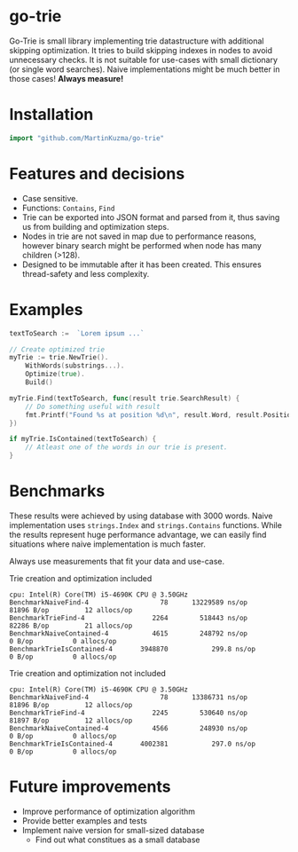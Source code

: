 # go-trie
Go-Trie is small library implementing trie datastructure with additional skipping optimization. It tries to build skipping indexes in nodes to avoid unnecessary checks. 
It is not suitable for use-cases with small dictionary (or single word searches). Naive implementations might be much better in those cases! **Always measure!**

# Installation
```go
import "github.com/MartinKuzma/go-trie"
```

# Features and decisions
- Case sensitive.
- Functions: `Contains`, `Find`
- Trie can be exported into JSON format and parsed from it, thus saving us from building and optimization steps.
- Nodes in trie are not saved in map due to performance reasons, however binary search might be performed when node has many children (>128).
- Designed to be immutable after it has been created. This ensures thread-safety and less complexity.

# Examples
```go
textToSearch :=  `Lorem ipsum ...`

// Create optimized trie
myTrie := trie.NewTrie().
    WithWords(substrings...).
    Optimize(true).
    Build()

myTrie.Find(textToSearch, func(result trie.SearchResult) {
    // Do something useful with result
    fmt.Printf("Found %s at position %d\n", result.Word, result.Position)
})

if myTrie.IsContained(textToSearch) {
    // Atleast one of the words in our trie is present.
}
```

# Benchmarks
These results were achieved by using database with 3000 words. Naive implementation uses `strings.Index` and `strings.Contains` functions. While the results represent huge performance advantage, we can easily find situations where naive implementation is much faster. 

Always use measurements that fit your data and use-case.

Trie creation and optimization included
```
cpu: Intel(R) Core(TM) i5-4690K CPU @ 3.50GHz
BenchmarkNaiveFind-4         	      78	  13229589 ns/op	   81896 B/op	      12 allocs/op
BenchmarkTrieFind-4          	    2264	    518443 ns/op	   82286 B/op	      21 allocs/op
BenchmarkNaiveContained-4    	    4615	    248792 ns/op	       0 B/op	       0 allocs/op
BenchmarkTrieIsContained-4   	 3948870	       299.8 ns/op	       0 B/op	       0 allocs/op
```


Trie creation and optimization not included
```
cpu: Intel(R) Core(TM) i5-4690K CPU @ 3.50GHz
BenchmarkNaiveFind-4         	      78	  13386731 ns/op	   81896 B/op	      12 allocs/op
BenchmarkTrieFind-4          	    2245	    530640 ns/op	   81897 B/op	      12 allocs/op
BenchmarkNaiveContained-4    	    4566	    248930 ns/op	       0 B/op	       0 allocs/op
BenchmarkTrieIsContained-4   	 4002381	       297.0 ns/op	       0 B/op	       0 allocs/op
```

# Future improvements
- Improve performance of optimization algorithm 
- Provide better examples and tests
- Implement naive version for small-sized database
  - Find out what constitues as a small database
